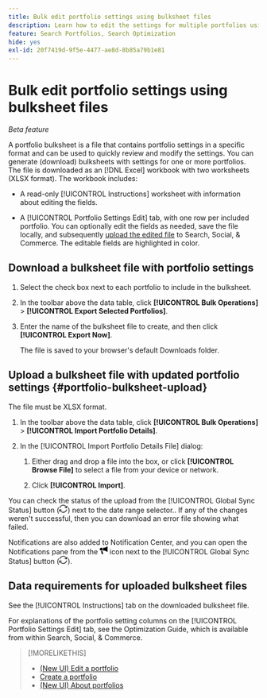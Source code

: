 ```yaml
---
title: Bulk edit portfolio settings using bulksheet files
description: Learn how to edit the settings for multiple portfolios using a bulksheet file.
feature: Search Portfolios, Search Optimization
hide: yes
exl-id: 20f7419d-9f5e-4477-ae8d-8b85a79b1e81
---
```

# Bulk edit portfolio settings using bulksheet files

*Beta feature*

A portfolio bulksheet is a file that contains portfolio settings in a specific format and can be used to quickly review and modify the settings. You can generate (download) bulksheets with settings for one or more portfolios. The file is downloaded as an [!DNL Excel] workbook with two worksheets (XLSX format). The workbook includes:

* A read-only [!UICONTROL Instructions] worksheet with information about editing the fields.

* A [!UICONTROL Portfolio Settings Edit] tab, with one row per included portfolio. You can optionally edit the fields as needed, save the file locally, and subsequently [upload the edited file](#portfolio-bulksheet-upload) to Search, Social, & Commerce. The editable fields are highlighted in color.

## Download a bulksheet file with portfolio settings

1. Select the check box next to each portfolio to include in the bulksheet.

1. In the toolbar above the data table, click **[!UICONTROL Bulk Operations]** > **[!UICONTROL Export Selected Portfolios]**.

1. Enter the name of the bulksheet file to create, and then click **[!UICONTROL Export Now]**.

   The file is saved to your browser's default Downloads folder.

## Upload a bulksheet file with updated portfolio settings {#portfolio-bulksheet-upload}

The file must be XLSX format.

1. In the toolbar above the data table, click **[!UICONTROL Bulk Operations]** > **[!UICONTROL Import Portfolio Details]**. <!-- Should be "Import Portfolio Settings" -- "Details" may be too vague and suggest it may include something else. -->

1. In the [!UICONTROL Import Portfolio Details File] dialog:<!-- reword if we change the name of the operation -->

    1. Either drag and drop a file into the box, or click **[!UICONTROL Browse File]**<!-- "Browse for file" or just "Browse"??? --> to select a file from your device or network.

    1. Click **[!UICONTROL Import]**.

You can check the status of the upload from the [!UICONTROL Global Sync Status] button (![Global Sync Status](/help/search-social-commerce/assets/global-sync-status.png "Global Sync Status")) next to the date range selector.<!-- icon similar to Refresh -->. If any of the changes weren't successful, then you can download an error file showing what failed.

Notifications are also added to Notification Center, and you can open the Notifications pane from the ![Notifications](/help/search-social-commerce/assets/notifications-new.png "Notifications") icon next to the [!UICONTROL Global Sync Status] button (![Global Sync Status](/help/search-social-commerce/assets/global-sync-status.png "Global Sync Status")).

## Data requirements for uploaded bulksheet files

See the [!UICONTROL Instructions] tab on the downloaded bulksheet file.

For explanations of the portfolio setting columns on the [!UICONTROL Portfolio Settings Edit] tab, see the Optimization Guide, which is available from within Search, Social, & Commerce.

<!--
## Data fields on the [!UICONTROL Portfolio Settings Edit] tab

| Field | Required to import data? | Description |
| ----- | ------------------------ | ----------- |
| Portfolio ID |  |  |
| Portfolio Name |  |  |
| Status |  |  |
| Spend Strategy |  |  |
| Target |  |  |
| Hybrid |  |  |
| Auto adjust campaign budgets |  |  |
| Spend Multiple |  |  |
| Minimum Campaign Budget |  |  |
| Objective |  |  |
| Cost Half-Life |  |  |
| Revenue Half-Life |  |  |
| Min. Target CPA |  |  |
| Max. Target CPA |  |  |
| Min. Target ROAS |  |  |
| Max. Target ROAS |  |  |

-->

>[!MORELIKETHIS]
>
>* [(New UI) Edit a portfolio](portfolio-edit.md)
>* [Create a portfolio](portfolio-create.md)
>* [(New UI) About portfolios](portfolio-about.md)
